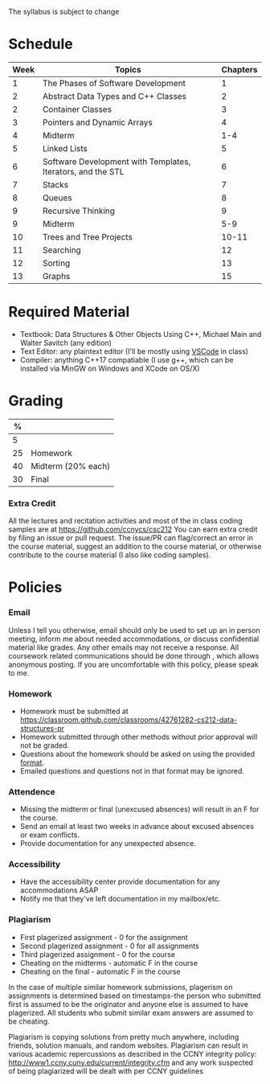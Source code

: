 The syllabus is subject to change 

Schedule
========
| Week | Topics | Chapters 
|------|--------|----------|
| 1 | The Phases of Software Development | 1 |
| 2 | Abstract Data Types and C++ Classes | 2 |
| 2 | Container Classes										| 3 |
| 3 | Pointers and Dynamic Arrays			 | 4 |
| 4 | Midterm			| 1-4 |
| 5 | Linked Lists	| 5 |
| 6 | Software Development with Templates, Iterators, and the STL | 6 |
| 7 | Stacks											 | 7 |
| 8 | Queues						 | 8 |
| 9 | Recursive Thinking	| 9 |
| 9 | Midterm| 5-9 |
| 10| Trees  and Tree Projects	| 10-11 |
| 11 | Searching	| 12 |
| 12 | Sorting    | 13|
| 13 | Graphs			| 15 |

 Required Material 
=================
* Textbook: Data Structures & Other Objects Using C++, Michael Main and Walter Savitch (any edition)
* Text Editor: any plaintext editor (I'll be mostly using [VSCode](https://code.visualstudio.com/) in class)
* Compiler: anything C++17 compatiable (I use g++, which can be installed via MinGW on Windows and XCode on OS/X)

Grading
========
| % |  |
| ------------- | ----------- |
| 5 | <discussion software participation> |
| 25 | Homework |
| 40 | Midterm (20% each) |
| 30 | Final |

### Extra Credit ###
All the lectures and recitation activities and most of the in class coding samples are at https://github.com/ccnycs/csc212 You can earn extra credit by filing an issue or pull request. The issue/PR can flag/correct an error in the course material, suggest an addition to the course material, or otherwise contribute to the course material (I also like coding samples). 

Policies
========
### Email ###
Unless I tell you otherwise, email should only be used to set up an in person meeting, inform me about needed accommodations, or discuss confidential material like grades.  Any other emails may not receive a response. All coursework related communications should be done through <insert discussion software here>, which allows anonymous posting. If you are uncomfortable with this policy, please speak to me.


### Homework ###
* Homework must be submitted at https://classroom.github.com/classrooms/42761282-cs212-data-structures-pr
* Homework submitted through other methods without prior approval  will not be graded.
* Questions about the homework should be asked on <choose discussion format> using the provided [format](hwq_fmt.md). 
* Emailed questions and questions not in that format may be ignored. 

### Attendence ###
* Missing the midterm or final (unexcused absences) will result in an F for the course.
* Send an email at least two weeks in advance about excused absences or exam conflicts.
* Provide documentation for any unexpected absence.

### Accessibility ###
* Have the accessibility center provide documentation for any accommodations ASAP
* Notify me that they've left documentation in my mailbox/etc.

### Plagiarism ###
* First plagerized assignment - 0 for the assignment
* Second plagerized assignment - 0 for all assignments
* Third plagerized assignment - 0 for the course
* Cheating on the midterms - automatic F in the course
* Cheating on the final - automatic F in the course

In the case of multiple similar homework submissions, plagerism on assignments is determined based on timestamps-the person who submitted first is assumed to be the originator and anyone else is assumed to have plagerized. All students who submit similar exam answers are assumed to be cheating.

Plagiarism is copying solutions from pretty much anywhere, including friends, solution manuals, and random websites. Plagiarism can result in various academic repercussions as described in the CCNY integrity policy: http://www1.ccny.cuny.edu/current/integrity.cfm and any work suspected of being plagiarized will be dealt with per CCNY guidelines

